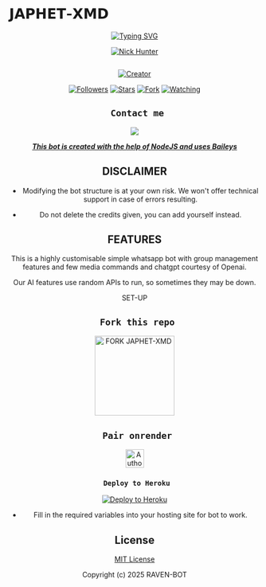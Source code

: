 # 𝗝𝗔𝗣𝗛𝗘𝗧-𝗫𝗠𝗗
<div align="center">
  <a href="https://git.io/typing-svg">
    <img src="https://readme-typing-svg.demolab.com?font=Black+Ops+One&size=50&pause=1000&color=1BAFBAFF&center=true&width=910&height=100&lines=HEY+THIS+IS+JAPHET-XMD;MULTI+DEVICE+WHATSAPP+BOT;MADE+TO+HELP+WHATSAPP+USERS;STAR+AND+FORK+THE+REPO" alt="Typing SVG" />
  </a>
</p>
  
<p align="center">

[![Nick Hunter](https://github.com/JAPHETTECH.png?lenght=50width=50)](https://github.com/JAPHETTECH)
</p>
<p align="center">
  <a href="#"><img src="http://readme-typing-svg.herokuapp.com?color=d1fa02&center=true&vCenter=true&multiline=false&lines=JAPHET+XMD+WHATSAPP+BOT" alt="">
</p>
<p align="center">
<a href="#"><img title="Creator" src="https://img.shields.io/badge/Creator-𝗡𝗶𝗰𝗸_𝗛𝘂𝗻𝘁𝗲𝗿-blue.svg?style=for-the-badge&logo=github"></a>
</p>
<p align="center">
<a href="https://github.com/JAPHETTECH/JAPHET-XMD?tab=followers"><img title="Followers" src="https://img.shields.io/github/followers/JAPHETTECH?label=Followers&style=social"></a>
<a href="https://github.com/JAPHETTECH/JAPHET-XMD/stargazers/"><img title="Stars" src="https://img.shields.io/github/stars/JAPHETTECH/JAPHET-XMD?&style=social"></a>
<a href="https://github.com/JAPHETTECH/JAPHET-XMD/members"><img title="Fork" src="https://img.shields.io/github/forks/JAPHETTECH/JAPHET-XMD?style=social"></a>
<a href="https://github.com/JAPHETTECH/JAPHET-XMD/watchers"><img title="Watching" src="https://img.shields.io/github/watchers/JAPHETTECH/JAPHET-XMD?label=Watching&style=social"></a>
</p>
 

## ` Contact me`

<p align="center">

<a href="https://api.whatsapp.com/send?phone=255613914545&text=Hello+Sir+Mr+Japhettech+dev+i+need+your+Help+on..."><img src="https://img.shields.io/badge/Contact-25D366?style=for-the-badge&logo=whatsapp&logoColor=white" />


***This bot is created with the help of NodeJS and uses [Baileys](https://github.com/whiskeysockets/Baileys)***


## DISCLAIMER
- Modifying the bot structure is at your own risk. We won't offer technical support in case of errors resulting.

- Do not delete the credits given,  you can add yourself instead.

## FEATURES
This is a highly customisable simple whatsapp bot with group management features and few media commands and chatgpt courtesy of Openai.

Our AI features use random APIs to run, so sometimes they may be down.

 SET-UP

## ` Fork this repo`
<p align="centre">
<a href="https://github.com/JAPHETTECH/JAPHET-XMD/fork"><img src="https://img.shields.io/badge/Fork%20Create-purple?style=for-the-badge&logo=github" alt="FORK JAPHET-XMD" width="160"></a>
<p/>

  
## ` Pair onrender`
<p align="centre">
<a href="https://japhet-xmd-pairing-code-1.onrender.com"><img height= "37" title="Author" src="https://img.shields.io/badge/Session-green?style=for-the-badge&logo=render"></a>
<p/>
            

###  ` Deploy to Heroku`
<p align="center">
     <a href="https://verify-me-umber.vercel.app/">
       <img src="https://www.herokucdn.com/deploy/button.svg" alt="Deploy to Heroku"/>
     </a>
 </p>
 

    

- Fill in the required variables into your hosting site for bot to work.
 </h2>
     

    
 





## License

[MIT License](https://github.com/JAPHETTECH/JAPHET-XMD/blob/main/LICENSE)

Copyright (c) 2025 RAVEN-BOT 


